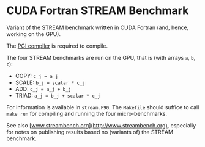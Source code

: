 # CUDA Fortran STREAM Benchmark

Variant of the STREAM benchmark written in CUDA Fortran (and, hence, working on the GPU).

The [PGI compiler](https://www.pgroup.com/resources/cudafortran.htm) is required to compile.

The four STREAM benchmarks are run on the GPU, that is (with arrays `a`, `b`, `c`):

* COPY: `c_j = a_j`
* SCALE: `b_j = scalar * c_j`
* ADD: `c_j = a_j + b_j`
* TRIAD: `a_j = b_j + scalar * c_j`

For information is available in `stream.F90`. The `Makefile` should suffice to call `make run` for compiling and running the four micro-benchmarks.


See also [www.streambench.org](http://www.streambench.org), especially for notes on publishing results based no (variants of) the STREAM benchmark.
